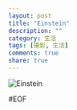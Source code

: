 ```yaml
---
layout: post
title: "Einstein"
description: ""
category: 生活
tags: [摄影, 生活]
comments: true
share: true
---
```

![Einstein](http://oe078ltqc.bkt.clouddn.com/FullSizeRender.jpg)

#EOF
